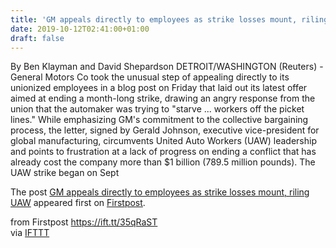 ```yaml
---
title: 'GM appeals directly to employees as strike losses mount, riling UAW'
date: 2019-10-12T02:41:00+01:00
draft: false
---
```


By Ben Klayman and David Shepardson DETROIT/WASHINGTON (Reuters) - General Motors Co took the unusual step of appealing directly to its unionized employees in a blog post on Friday that laid out its latest offer aimed at ending a month-long strike, drawing an angry response from the union that the automaker was trying to "starve ... workers off the picket lines." While emphasizing GM's commitment to the collective bargaining process, the letter, signed by Gerald Johnson, executive vice-president for global manufacturing, circumvents United Auto Workers (UAW) leadership and points to frustration at a lack of progress on ending a conflict that has already cost the company more than $1 billion (789.5 million pounds). The UAW strike began on Sept

The post [GM appeals directly to employees as strike losses mount, riling UAW](http://www.firstpost.com/business/gm-appeals-directly-to-employees-as-strike-losses-mount-riling-uaw-7486991.html) appeared first on [Firstpost](http://www.firstpost.com).

  
  
from Firstpost https://ift.tt/35qRaST  
via [IFTTT](https://ifttt.com/?ref=da&site=blogger)